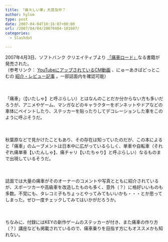 ```yaml
---
title: 「痛々しい車」大普及中？
author: hylom
type: post
date: 2007-04-04T10:16:07+00:00
url: /2007/04/04/20070404-101607/
categories:
  - Slashdot

---
```

2007年4月3日、ソフトバンク クリエイティブより [「痛車ロード」][1]なる書籍が発売された。   
（参考リンク：   [YouTubeにアップされているCM動画][2] 、にゅーあきばどっとこむの   [紹介・レビュー記事][3] 。一部誌面内を確認可能）</br>  
</br>   
「痛車」（【いたしゃ】と呼ぶらしい）とはなんのことだか分からない方も多いだろうが、アニメやゲーム、マンガなどのキャラクターをボンネットやドアなどの車体にペイントしたり、ステッカーを貼ったりしてデコレーションした車をこのように呼ぶそうだ。</br>  
</br>   
秋葉原などで見かけたこともあり、その存在は知っていたのだが、この本によると「痛車」のムーブメントは日本中に広がっているらしく、単車や自転車（それぞれ痛単車【いたんしゃ】、痛チャリ【いたちゃり】と呼ぶらしい）なるものまで出現しているそうだ。</br>  
</br>   
誌面では大量の痛車がそのオーナーのコメントや写真とともに紹介されているが、スポーツカーや高級車を改造したものも多く、意外（？）に格好いいものも多数。不覚にも、タレコミ子もちょっとやってみてもいいかも・・・とか思ってしまった。ぜひ一度チェックしてみてはいかがだろうか。</br>  
</br>   
ちなみに、付録にはKEYの新作ゲームのステッカーが付き、また痛車の作り方（？）講座なども掲載されているので、痛車乗りを目指す方にもオススメかも知れない。</br>

 [1]: http://www.amazon.co.jp/gp/product/4797340878/
 [2]: http://www.youtube.com/watch?v=5eEX2UkqARA
 [3]: http://otasuke.new-akiba.com/product/1112